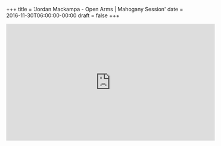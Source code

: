 +++
title = 'Jordan Mackampa - Open Arms | Mahogany Session'
date = 2016-11-30T06:00:00-00:00
draft = false
+++

<iframe width="560" height="315" src="https://www.youtube.com/embed/h2dTFrKs-vg?si=jk8szRp2C8m8q6wp" title="YouTube video player" frameborder="0" allow="accelerometer; autoplay; clipboard-write; encrypted-media; gyroscope; picture-in-picture; web-share" referrerpolicy="strict-origin-when-cross-origin" allowfullscreen></iframe>
